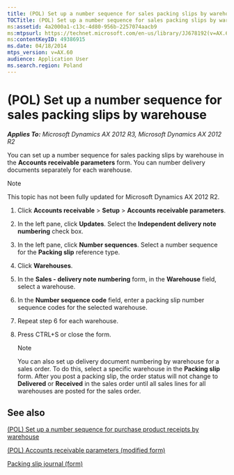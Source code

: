 ```yaml
---
title: (POL) Set up a number sequence for sales packing slips by warehouse
TOCTitle: (POL) Set up a number sequence for sales packing slips by warehouse
ms:assetid: 4a2000a1-c13c-4d80-956b-2257074aacb9
ms:mtpsurl: https://technet.microsoft.com/en-us/library/JJ678192(v=AX.60)
ms:contentKeyID: 49386915
ms.date: 04/18/2014
mtps_version: v=AX.60
audience: Application User
ms.search.region: Poland
---
```


# (POL) Set up a number sequence for sales packing slips by warehouse 


_**Applies To:** Microsoft Dynamics AX 2012 R3, Microsoft Dynamics AX 2012 R2_

You can set up a number sequence for sales packing slips by warehouse in the **Accounts receivable parameters** form. You can number delivery documents separately for each warehouse.


> [!NOTE]
> <P>This topic has not been fully updated for Microsoft Dynamics AX 2012 R2.</P>



1.  Click **Accounts receivable** \> **Setup** \> **Accounts receivable parameters**.

2.  In the left pane, click **Updates**. Select the **Independent delivery note numbering** check box.

3.  In the left pane, click **Number sequences**. Select a number sequence for the **Packing slip** reference type.

4.  Click **Warehouses**.

5.  In the **Sales - delivery note numbering** form, in the **Warehouse** field, select a warehouse.

6.  In the **Number sequence code** field, enter a packing slip number sequence codes for the selected warehouse.

7.  Repeat step 6 for each warehouse.

8.  Press CTRL+S or close the form.
    

    > [!NOTE]
    > <P>You can also set up delivery document numbering by warehouse for a sales order. To do this, select a specific warehouse in the <STRONG>Packing slip</STRONG> form. After you post a packing slip, the order status will not change to <STRONG>Delivered</STRONG> or <STRONG>Received</STRONG> in the sales order until all sales lines for all warehouses are posted for the sales order.</P>



## See also

[(POL) Set up a number sequence for purchase product receipts by warehouse](pol-set-up-a-number-sequence-for-purchase-product-receipts-by-warehouse.md)

[(POL) Accounts receivable parameters (modified form)](https://technet.microsoft.com/en-us/library/jj678183\(v=ax.60\))

[Packing slip journal (form)](https://technet.microsoft.com/en-us/library/aa548967\(v=ax.60\))

  



